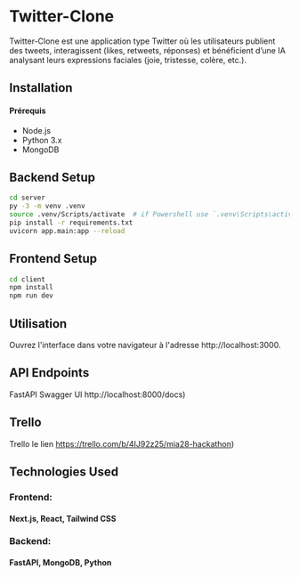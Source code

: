 # Twitter-Clone
Twitter-Clone est une application type Twitter où les utilisateurs publient des tweets, interagissent (likes, retweets, réponses) et bénéficient d’une IA analysant leurs expressions faciales (joie, tristesse, colère, etc.).

## Installation
#### Prérequis
- Node.js
- Python 3.x
- MongoDB

## Backend Setup
```bash
cd server
py -3 -m venv .venv
source .venv/Scripts/activate  # if Powershell use `.venv\Scripts\activate`
pip install -r requirements.txt
uvicorn app.main:app --reload
```

## Frontend Setup
```bash
cd client
npm install
npm run dev
```

## Utilisation
Ouvrez l'interface dans votre navigateur à l'adresse http://localhost:3000.

## API Endpoints
FastAPI Swagger UI http://localhost:8000/docs)

## Trello
Trello le lien https://trello.com/b/4IJ92z25/mia28-hackathon)


## Technologies Used
### Frontend: 
#### Next.js, React, Tailwind CSS
### Backend: 
#### FastAPI, MongoDB, Python 
